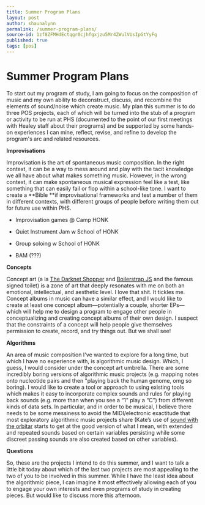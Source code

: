 ```yaml
---
title: Summer Program Plans
layout: post
author: shaunalynn
permalink: /summer-program-plans/
source-id: 1zf8ZFMHdEctqgr0cjhfgxjzu5Mr4ZWulVUsIpGtYyFg
published: true
tags: [pos]
---
```


# Summer Program Plans

To start out my program of study, I am going to focus on the composition of music and my own ability to deconstruct, discuss, and recombine the elements of sound/noise which create music. My plan this summer is to do three POS projects, each of which will be turned into the stub of a program or activity to be run at PHS (documented to the point of our first meetings with Healey staff about their programs) and be supported by some hands-on experiences I can mine, reflect, revise, and refine to develop the program's arc and related resources.

**Improvisations**

Improvisation is the art of spontaneous music composition. In the right context, it can be a way to mess around and play with the tacit knowledge we all have about what makes something music. However, in the wrong context, it can make spontaneous musical expression feel like a test, like something that can easily fail or flop within a school-like tone. I want to create a **Bible **if improvisational frameworks and test a number of them in different contexts, with different groups of people before writing them out for future use within PHS.

* Improvisation games @ Camp HONK

* Quiet Instrument Jam w School of HONK

* Group soloing w School of HONK 

* BAM (???)

**Concepts**

Concept art (a la [The Darknet Shopper](https://www.theguardian.com/world/2015/apr/22/swiss-police-release-robot-random-darknet-shopper-ecstasy-deep-web) and [Boilerstrap JS](http://html9responsiveboilerstrapjs.com/) and the famous signed toilet) is a zone of art that deeply resonates with me on both an emotional, intellectual, and aesthetic level. I love that shit. It tickles me. Concept albums in music can have a similar effect, and I would like to create at least one concept album—potentially a couple, shorter EPs—which will help me to design a program to engage other people in conceptualizing and creating concept albums of their own design. I suspect that the constraints of a concept will help people give themselves permission to create, record, and try things out. But we shall see!

**Algorithms**

An area of music composition I've wanted to explore for a long time, but which I have no experience with, is algorithmic music design. Which, I guess, I would consider under the concept art umbrella. There are some incredibly boring versions of algorithmic music projects (e.g. mapping notes onto nucleotide pairs and then "playing back the human genome, omg so boring). I would like to create a tool or approach to using existing tools which makes it easy to incorporate complex sounds and rules for playing back sounds (e.g. more than when you see a “1" play a “C”) from different kinds of data sets. In particular, and in order to be musical, I believe there needs to be some messiness to avoid the MIDI/electronic exactitude that most exploratory algorithmic music projects share (Kate’s use of [sound with the orbitar](https://www.youtube.com/watch?v=yfDfV6fNJBQ) starts to get at the good version of what I mean, with extended and repeated sounds based on certain variables persisting while some discreet passing sounds are also created based on other variables).

**Questions**

So, these are the projects I intend to do this summer, and I want to talk a little bit today about which of the last two projects are most appealing to the two of you to be involved in this summer. While I have the least idea about the algorithmic piece, I can imagine it most effectively allowing each of you to engage your own interests and even programs of study in creating pieces. But would like to discuss more this afternoon.